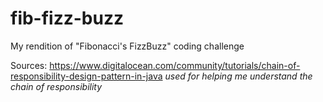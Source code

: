 # fib-fizz-buzz
 My rendition of "Fibonacci's FizzBuzz" coding challenge

Sources:
https://www.digitalocean.com/community/tutorials/chain-of-responsibility-design-pattern-in-java
*used for helping me understand the chain of responsibility*
